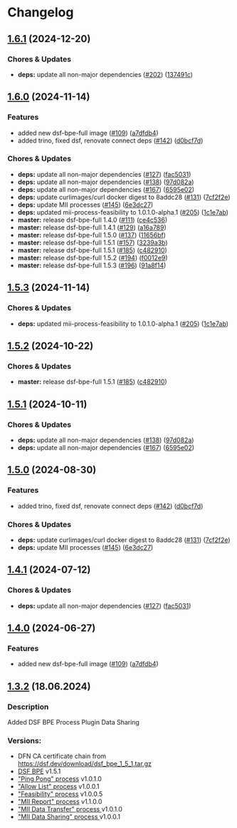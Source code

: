# Changelog

## [1.6.1](https://github.com/miracum/util-images/compare/dsf-bpe-full-v1.6.0...dsf-bpe-full-v1.6.1) (2024-12-20)


### Chores & Updates

* **deps:** update all non-major dependencies ([#202](https://github.com/miracum/util-images/issues/202)) ([137491c](https://github.com/miracum/util-images/commit/137491c1ceb07d62c9386eddb7e2c0980f78550f))

## [1.6.0](https://github.com/miracum/util-images/compare/dsf-bpe-full-v1.5.3...dsf-bpe-full-v1.6.0) (2024-11-14)


### Features

* added new dsf-bpe-full image ([#109](https://github.com/miracum/util-images/issues/109)) ([a7dfdb4](https://github.com/miracum/util-images/commit/a7dfdb4a4ff7700bb5f53051bad606a4385f91af))
* added trino, fixed dsf, renovate connect deps ([#142](https://github.com/miracum/util-images/issues/142)) ([d0bcf7d](https://github.com/miracum/util-images/commit/d0bcf7d6e303eae01c9ed8011e57941887a9c99f))


### Chores & Updates

* **deps:** update all non-major dependencies ([#127](https://github.com/miracum/util-images/issues/127)) ([fac5031](https://github.com/miracum/util-images/commit/fac50314ab1502367e2f983eadf2aacb5a5cc822))
* **deps:** update all non-major dependencies ([#138](https://github.com/miracum/util-images/issues/138)) ([97d082a](https://github.com/miracum/util-images/commit/97d082a6be9f30472a015318286ca9e9edf4eb84))
* **deps:** update all non-major dependencies ([#167](https://github.com/miracum/util-images/issues/167)) ([6595e02](https://github.com/miracum/util-images/commit/6595e02dab8f6048b2bc56c4e89081c5f7aff255))
* **deps:** update curlimages/curl docker digest to 8addc28 ([#131](https://github.com/miracum/util-images/issues/131)) ([7cf2f2e](https://github.com/miracum/util-images/commit/7cf2f2e61c3b16449ff2a1a160c3ddd84d1f99c9))
* **deps:** update MII processes ([#145](https://github.com/miracum/util-images/issues/145)) ([6e3dc27](https://github.com/miracum/util-images/commit/6e3dc27d3d9d87bce79ce043cc83efb36881a957))
* **deps:** updated mii-process-feasibility to 1.0.1.0-alpha.1 ([#205](https://github.com/miracum/util-images/issues/205)) ([1c1e7ab](https://github.com/miracum/util-images/commit/1c1e7abad9164b255d6abbc97768a05ecbb59c3d))
* **master:** release dsf-bpe-full 1.4.0 ([#111](https://github.com/miracum/util-images/issues/111)) ([ce4c536](https://github.com/miracum/util-images/commit/ce4c536116a4c549381cffd98f611d0e0500d374))
* **master:** release dsf-bpe-full 1.4.1 ([#129](https://github.com/miracum/util-images/issues/129)) ([a16a789](https://github.com/miracum/util-images/commit/a16a789119346d62bcbe7ea1a19ec1c4cb1f7c14))
* **master:** release dsf-bpe-full 1.5.0 ([#137](https://github.com/miracum/util-images/issues/137)) ([11656bf](https://github.com/miracum/util-images/commit/11656bfac715b6a2789e922a28e8026a277ce0ac))
* **master:** release dsf-bpe-full 1.5.1 ([#157](https://github.com/miracum/util-images/issues/157)) ([3239a3b](https://github.com/miracum/util-images/commit/3239a3b8308cc3c41099ac4d528142c9d171a547))
* **master:** release dsf-bpe-full 1.5.1 ([#185](https://github.com/miracum/util-images/issues/185)) ([c482910](https://github.com/miracum/util-images/commit/c482910bc6099ede6c223b2444d3732b5a9f5214))
* **master:** release dsf-bpe-full 1.5.2 ([#194](https://github.com/miracum/util-images/issues/194)) ([f0012e9](https://github.com/miracum/util-images/commit/f0012e9b8e91daec97ee2c0cf76d79ba86e8a28e))
* **master:** release dsf-bpe-full 1.5.3 ([#196](https://github.com/miracum/util-images/issues/196)) ([91a8f14](https://github.com/miracum/util-images/commit/91a8f14b9cb1991d8aa98bb150cec78aadc94374))

## [1.5.3](https://github.com/miracum/util-images/compare/dsf-bpe-full-v1.5.2...dsf-bpe-full-v1.5.3) (2024-11-14)


### Chores & Updates

* **deps:** updated mii-process-feasibility to 1.0.1.0-alpha.1 ([#205](https://github.com/miracum/util-images/issues/205)) ([1c1e7ab](https://github.com/miracum/util-images/commit/1c1e7abad9164b255d6abbc97768a05ecbb59c3d))

## [1.5.2](https://github.com/miracum/util-images/compare/dsf-bpe-full-v1.5.1...dsf-bpe-full-v1.5.2) (2024-10-22)


### Chores & Updates

* **master:** release dsf-bpe-full 1.5.1 ([#185](https://github.com/miracum/util-images/issues/185)) ([c482910](https://github.com/miracum/util-images/commit/c482910bc6099ede6c223b2444d3732b5a9f5214))

## [1.5.1](https://github.com/miracum/util-images/compare/dsf-bpe-full-v1.5.0...dsf-bpe-full-v1.5.1) (2024-10-11)


### Chores & Updates

* **deps:** update all non-major dependencies ([#138](https://github.com/miracum/util-images/issues/138)) ([97d082a](https://github.com/miracum/util-images/commit/97d082a6be9f30472a015318286ca9e9edf4eb84))
* **deps:** update all non-major dependencies ([#167](https://github.com/miracum/util-images/issues/167)) ([6595e02](https://github.com/miracum/util-images/commit/6595e02dab8f6048b2bc56c4e89081c5f7aff255))

## [1.5.0](https://github.com/miracum/util-images/compare/dsf-bpe-full-v1.4.1...dsf-bpe-full-v1.5.0) (2024-08-30)


### Features

* added trino, fixed dsf, renovate connect deps ([#142](https://github.com/miracum/util-images/issues/142)) ([d0bcf7d](https://github.com/miracum/util-images/commit/d0bcf7d6e303eae01c9ed8011e57941887a9c99f))


### Chores & Updates

* **deps:** update curlimages/curl docker digest to 8addc28 ([#131](https://github.com/miracum/util-images/issues/131)) ([7cf2f2e](https://github.com/miracum/util-images/commit/7cf2f2e61c3b16449ff2a1a160c3ddd84d1f99c9))
* **deps:** update MII processes ([#145](https://github.com/miracum/util-images/issues/145)) ([6e3dc27](https://github.com/miracum/util-images/commit/6e3dc27d3d9d87bce79ce043cc83efb36881a957))

## [1.4.1](https://github.com/miracum/util-images/compare/dsf-bpe-full-v1.4.0...dsf-bpe-full-v1.4.1) (2024-07-12)


### Chores & Updates

* **deps:** update all non-major dependencies ([#127](https://github.com/miracum/util-images/issues/127)) ([fac5031](https://github.com/miracum/util-images/commit/fac50314ab1502367e2f983eadf2aacb5a5cc822))

## [1.4.0](https://github.com/miracum/util-images/compare/dsf-bpe-full-v1.3.2...dsf-bpe-full-v1.4.0) (2024-06-27)


### Features

* added new dsf-bpe-full image ([#109](https://github.com/miracum/util-images/issues/109)) ([a7dfdb4](https://github.com/miracum/util-images/commit/a7dfdb4a4ff7700bb5f53051bad606a4385f91af))

## [1.3.2](https://gitlab.miracum.org/mii/num-diz/dsf-bpe-full-image/-/releases) (18.06.2024)

### Description
Added DSF BPE Process Plugin Data Sharing

### Versions:
* DFN CA certificate chain from <https://dsf.dev/download/dsf_bpe_1_5_1.tar.gz>
* [DSF BPE](https://dsf.dev) v1.5.1
* ["Ping Pong" process](https://github.com/datasharingframework/dsf-process-ping-pong) v1.0.1.0
* ["Allow List" process](https://github.com/datasharingframework/dsf-process-allow-list) v1.0.0.1
* ["Feasibility" process](https://github.com/medizininformatik-initiative/mii-process-feasibility) v1.0.0.5
* ["MII Report" process](https://github.com/medizininformatik-initiative/mii-process-report) v1.1.0.0
* ["MII Data Transfer" process ](https://github.com/medizininformatik-initiative/mii-process-data-transfer) v1.0.1.0
* ["MII Data Sharing" process ](https://github.com/medizininformatik-initiative/mii-process-data-sharing) v1.0.0.1
